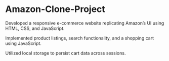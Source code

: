 # Amazon-Clone-Project

Developed a responsive e-commerce website replicating Amazon’s UI using HTML, CSS, and JavaScript.

Implemented product listings, search functionality, and a shopping cart using JavaScript.

Utilized local storage to persist cart data across sessions.
